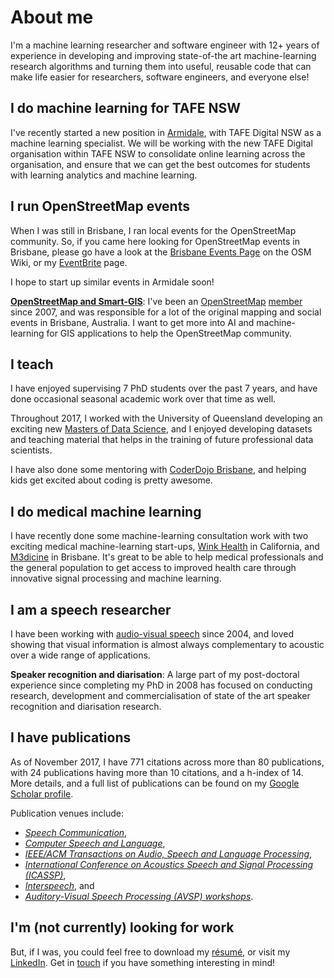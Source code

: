 # About me

I'm a machine learning researcher and software engineer with 12+ years
of experience in developing and improving state-of-the art
machine-learning research algorithms and turning them into useful,
reusable code that can make life easier for researchers, software
engineers, and everyone else!

## I do machine learning for TAFE NSW 

I've recently started a new position in [Armidale][armidale], with TAFE Digital NSW as a machine learning specialist.
We will be working with the new TAFE Digital organisation within TAFE NSW to consolidate online learning across the organisation,
and ensure that we can get the best outcomes for students with learning analytics and machine learning.

[armidale]:https://en.wikipedia.org/wiki/Armidale,_New_South_Wales

## I run OpenStreetMap events

When I was still in Brisbane, I ran local events for the OpenStreetMap community.
So, if you came here looking for OpenStreetMap events in Brisbane, please
go have a look at the [Brisbane Events Page][bneevents] on the OSM Wiki, or my
[EventBrite][ev] page. 

I hope to start up similar events in Armidale soon!

[bneevents]:https://wiki.openstreetmap.org/wiki/Brisbane/Events
[ev]:https://www.eventbrite.com/o/david-dean-15095586564

[**OpenStreetMap and Smart-GIS**][osmandsmartgis]: I've been an
[OpenStreetMap][osm] [member][osmprofile] since 2007, and was
responsible for a lot of the original mapping and social events in
Brisbane, Australia. I want to get more into AI and machine-learning
for GIS applications to help the OpenStreetMap community.

[osmandsmartgis]: /osmandsmartgis
[osm]: http://openstreetmap.org
[osmprofile]: https://www.openstreetmap.org/user/David%20Dean

## I teach

I have enjoyed supervising 7 PhD students over the past
7 years, and have done occasional seasonal academic work over
that time as well.

Throughout 2017, I worked with the University of Queensland developing an
exciting new [Masters of Data Science][MDataSc], and I enjoyed
developing datasets and teaching material that helps in the training
of future professional data scientists.

I have also done some mentoring with [CoderDojo Brisbane][coderdojo],
and helping kids get excited about coding is pretty awesome.

[MDataSc]: https://www.uq.edu.au/study/program.html?acad_prog=5660
[coderdojo]: https://coderdojobrisbane.com.au/

## I do medical machine learning

I have recently done some machine-learning 
consultation work with two exciting medical machine-learning start-ups, 
[Wink Health][wink] in California, and [M3dicine][stethee] in Brisbane. 
It's great to be able to help medical professionals and the general population
to get access to improved health care through innovative signal processing
and machine learning.

[wink]: http://winkhealth.com
[stethee]: https://au.linkedin.com/company/stethee

## I am a speech researcher

I have been working with [audio-visual speech][avspeech] since 2004,
and loved showing that visual information is almost always
complementary to acoustic over a wide range of applications.

[avspeech]: /avspeech

**Speaker recognition and diarisation**: A large part of my
post-doctoral experience since completing my PhD in 2008 has focused
on conducting research, development and commercialisation of state of
the art speaker recognition and diarisation research.

## I have publications

As of November 2017, I have 771 citations across more than 80 publications,
with 24 publications having more than 10 citations, and a h-index
of 14. More details, and a full list of publications can be found on
my [Google Scholar profile][scholar].

[scholar]: https://scholar.google.com.au/citations?user=RG75LQYAAAAJ

Publication venues include:

* *[Speech Communication](https://www.journals.elsevier.com/speech-communication)*,
* *[Computer Speech and Language](https://www.journals.elsevier.com/computer-speech-and-language)*,
* *[IEEE/ACM Transactions on Audio, Speech and Language Processing](http://ieeexplore.ieee.org/xpl/RecentIssue.jsp?punumber=6570655)*,
* *[International Conference on Acoustics Speech and Signal Processing (ICASSP)](https://en.wikipedia.org/wiki/International_Conference_on_Acoustics,_Speech,_and_Signal_Processing)*,
* *[Interspeech](http://www.isca-speech.org/iscaweb/index.php/conferences/interspeech)*, and
* *[Auditory-Visual Speech Processing (AVSP) workshops](http://speech.kfs.oeaw.ac.at/faavsp2015/)*. 

## I'm (not currently) looking for work

But, if I was, you could feel free to download my [résumé][resume], or visit my
[LinkedIn][linkedin]. Get in [touch][email] if you have something
interesting in mind!

[resume]: /assets/David%20Dean%20Resume%202018.pdf
[linkedin]: http://linkedin.com/in/davidbdean
[email]: mailto:ddean@ieee.org

